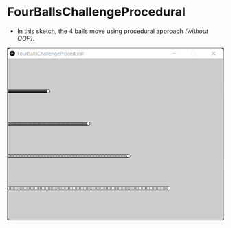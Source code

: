 # FourBallsChallengeProcedural
- In this sketch, the 4 balls move using procedural approach _(without OOP)_.

![](FourBallsChallengeProcedural.png)
